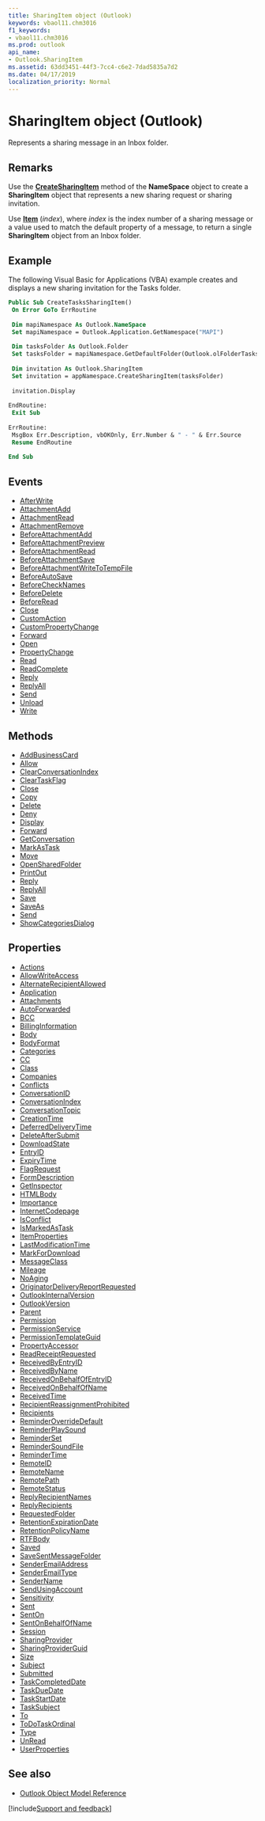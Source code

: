 ```yaml
---
title: SharingItem object (Outlook)
keywords: vbaol11.chm3016
f1_keywords:
- vbaol11.chm3016
ms.prod: outlook
api_name:
- Outlook.SharingItem
ms.assetid: 63dd3451-44f3-7cc4-c6e2-7dad5835a7d2
ms.date: 04/17/2019
localization_priority: Normal
---
```



# SharingItem object (Outlook)

Represents a sharing message in an Inbox folder.


## Remarks

Use the **[CreateSharingItem](Outlook.NameSpace.CreateSharingItem.md)** method of the **NameSpace** object to create a **SharingItem** object that represents a new sharing request or sharing invitation.

Use **[Item](Outlook.Folders.Item.md)** (_index_), where _index_ is the index number of a sharing message or a value used to match the default property of a message, to return a single **SharingItem** object from an Inbox folder.


## Example

The following Visual Basic for Applications (VBA) example creates and displays a new sharing invitation for the Tasks folder.

```vb
Public Sub CreateTasksSharingItem() 
 On Error GoTo ErrRoutine 
 
 Dim mapiNamespace As Outlook.NameSpace 
 Set mapiNamespace = Outlook.Application.GetNamespace("MAPI") 
 
 Dim tasksFolder As Outlook.Folder 
 Set tasksFolder = mapiNamespace.GetDefaultFolder(Outlook.olFolderTasks) 
 
 Dim invitation As Outlook.SharingItem  
 Set invitation = appNamespace.CreateSharingItem(tasksFolder) 
 
 invitation.Display 
  
EndRoutine:  
 Exit Sub 
  
ErrRoutine: 
 MsgBox Err.Description, vbOKOnly, Err.Number & " - " & Err.Source  
 Resume EndRoutine 
 
End Sub 
```


## Events

- [AfterWrite](Outlook.SharingItem.AfterWrite.md)
- [AttachmentAdd](Outlook.SharingItem.AttachmentAdd.md)
- [AttachmentRead](Outlook.SharingItem.AttachmentRead.md)
- [AttachmentRemove](Outlook.SharingItem.AttachmentRemove.md)
- [BeforeAttachmentAdd](Outlook.SharingItem.BeforeAttachmentAdd.md)
- [BeforeAttachmentPreview](Outlook.SharingItem.BeforeAttachmentPreview.md)
- [BeforeAttachmentRead](Outlook.SharingItem.BeforeAttachmentRead.md)
- [BeforeAttachmentSave](Outlook.SharingItem.BeforeAttachmentSave.md)
- [BeforeAttachmentWriteToTempFile](Outlook.SharingItem.BeforeAttachmentWriteToTempFile.md)
- [BeforeAutoSave](Outlook.SharingItem.BeforeAutoSave.md)
- [BeforeCheckNames](Outlook.SharingItem.BeforeCheckNames.md)
- [BeforeDelete](Outlook.SharingItem.BeforeDelete.md)
- [BeforeRead](Outlook.SharingItem.BeforeRead.md)
- [Close](Outlook.SharingItem.Close(even).md)
- [CustomAction](Outlook.SharingItem.CustomAction.md)
- [CustomPropertyChange](Outlook.SharingItem.CustomPropertyChange.md)
- [Forward](Outlook.SharingItem.Forward(even).md)
- [Open](Outlook.SharingItem.Open.md)
- [PropertyChange](Outlook.SharingItem.PropertyChange.md)
- [Read](Outlook.SharingItem.Read.md)
- [ReadComplete](Outlook.sharingitem.readcomplete.md)
- [Reply](Outlook.SharingItem.Reply(even).md)
- [ReplyAll](Outlook.SharingItem.ReplyAll(even).md)
- [Send](Outlook.SharingItem.Send(even).md)
- [Unload](Outlook.SharingItem.Unload.md)
- [Write](Outlook.SharingItem.Write.md)

## Methods

- [AddBusinessCard](Outlook.SharingItem.AddBusinessCard.md)
- [Allow](Outlook.SharingItem.Allow.md)
- [ClearConversationIndex](Outlook.SharingItem.ClearConversationIndex.md)
- [ClearTaskFlag](Outlook.SharingItem.ClearTaskFlag.md)
- [Close](Outlook.SharingItem.Close(method).md)
- [Copy](Outlook.SharingItem.Copy.md)
- [Delete](Outlook.SharingItem.Delete.md)
- [Deny](Outlook.SharingItem.Deny.md)
- [Display](Outlook.SharingItem.Display.md)
- [Forward](Outlook.SharingItem.Forward(method).md)
- [GetConversation](Outlook.SharingItem.GetConversation.md)
- [MarkAsTask](Outlook.SharingItem.MarkAsTask.md)
- [Move](Outlook.SharingItem.Move.md)
- [OpenSharedFolder](Outlook.SharingItem.OpenSharedFolder.md)
- [PrintOut](Outlook.SharingItem.PrintOut.md)
- [Reply](Outlook.SharingItem.Reply(method).md)
- [ReplyAll](Outlook.SharingItem.ReplyAll(method).md)
- [Save](Outlook.SharingItem.Save.md)
- [SaveAs](Outlook.SharingItem.SaveAs.md)
- [Send](Outlook.SharingItem.Send(method).md)
- [ShowCategoriesDialog](Outlook.SharingItem.ShowCategoriesDialog.md)

## Properties

- [Actions](Outlook.SharingItem.Actions.md)
- [AllowWriteAccess](Outlook.SharingItem.AllowWriteAccess.md)
- [AlternateRecipientAllowed](Outlook.SharingItem.AlternateRecipientAllowed.md)
- [Application](Outlook.SharingItem.Application.md)
- [Attachments](Outlook.SharingItem.Attachments.md)
- [AutoForwarded](Outlook.SharingItem.AutoForwarded.md)
- [BCC](Outlook.SharingItem.BCC.md)
- [BillingInformation](Outlook.SharingItem.BillingInformation.md)
- [Body](Outlook.SharingItem.Body.md)
- [BodyFormat](Outlook.SharingItem.BodyFormat.md)
- [Categories](Outlook.SharingItem.Categories.md)
- [CC](Outlook.SharingItem.CC.md)
- [Class](Outlook.SharingItem.Class.md)
- [Companies](Outlook.SharingItem.Companies.md)
- [Conflicts](Outlook.SharingItem.Conflicts.md)
- [ConversationID](Outlook.SharingItem.ConversationID.md)
- [ConversationIndex](Outlook.SharingItem.ConversationIndex.md)
- [ConversationTopic](Outlook.SharingItem.ConversationTopic.md)
- [CreationTime](Outlook.SharingItem.CreationTime.md)
- [DeferredDeliveryTime](Outlook.SharingItem.DeferredDeliveryTime.md)
- [DeleteAfterSubmit](Outlook.SharingItem.DeleteAfterSubmit.md)
- [DownloadState](Outlook.SharingItem.DownloadState.md)
- [EntryID](Outlook.SharingItem.EntryID.md)
- [ExpiryTime](Outlook.SharingItem.ExpiryTime.md)
- [FlagRequest](Outlook.SharingItem.FlagRequest.md)
- [FormDescription](Outlook.SharingItem.FormDescription.md)
- [GetInspector](Outlook.SharingItem.GetInspector.md)
- [HTMLBody](Outlook.SharingItem.HTMLBody.md)
- [Importance](Outlook.SharingItem.Importance.md)
- [InternetCodepage](Outlook.SharingItem.InternetCodepage.md)
- [IsConflict](Outlook.SharingItem.IsConflict.md)
- [IsMarkedAsTask](Outlook.SharingItem.IsMarkedAsTask.md)
- [ItemProperties](Outlook.SharingItem.ItemProperties.md)
- [LastModificationTime](Outlook.SharingItem.LastModificationTime.md)
- [MarkForDownload](Outlook.SharingItem.MarkForDownload.md)
- [MessageClass](Outlook.SharingItem.MessageClass.md)
- [Mileage](Outlook.SharingItem.Mileage.md)
- [NoAging](Outlook.SharingItem.NoAging.md)
- [OriginatorDeliveryReportRequested](Outlook.SharingItem.OriginatorDeliveryReportRequested.md)
- [OutlookInternalVersion](Outlook.SharingItem.OutlookInternalVersion.md)
- [OutlookVersion](Outlook.SharingItem.OutlookVersion.md)
- [Parent](Outlook.SharingItem.Parent.md)
- [Permission](Outlook.SharingItem.Permission.md)
- [PermissionService](Outlook.SharingItem.PermissionService.md)
- [PermissionTemplateGuid](Outlook.SharingItem.PermissionTemplateGuid.md)
- [PropertyAccessor](Outlook.SharingItem.PropertyAccessor.md)
- [ReadReceiptRequested](Outlook.SharingItem.ReadReceiptRequested.md)
- [ReceivedByEntryID](Outlook.SharingItem.ReceivedByEntryID.md)
- [ReceivedByName](Outlook.SharingItem.ReceivedByName.md)
- [ReceivedOnBehalfOfEntryID](Outlook.SharingItem.ReceivedOnBehalfOfEntryID.md)
- [ReceivedOnBehalfOfName](Outlook.SharingItem.ReceivedOnBehalfOfName.md)
- [ReceivedTime](Outlook.SharingItem.ReceivedTime.md)
- [RecipientReassignmentProhibited](Outlook.SharingItem.RecipientReassignmentProhibited.md)
- [Recipients](Outlook.SharingItem.Recipients.md)
- [ReminderOverrideDefault](Outlook.SharingItem.ReminderOverrideDefault.md)
- [ReminderPlaySound](Outlook.SharingItem.ReminderPlaySound.md)
- [ReminderSet](Outlook.SharingItem.ReminderSet.md)
- [ReminderSoundFile](Outlook.SharingItem.ReminderSoundFile.md)
- [ReminderTime](Outlook.SharingItem.ReminderTime.md)
- [RemoteID](Outlook.SharingItem.RemoteID.md)
- [RemoteName](Outlook.SharingItem.RemoteName.md)
- [RemotePath](Outlook.SharingItem.RemotePath.md)
- [RemoteStatus](Outlook.SharingItem.RemoteStatus.md)
- [ReplyRecipientNames](Outlook.SharingItem.ReplyRecipientNames.md)
- [ReplyRecipients](Outlook.SharingItem.ReplyRecipients.md)
- [RequestedFolder](Outlook.SharingItem.RequestedFolder.md)
- [RetentionExpirationDate](Outlook.SharingItem.RetentionExpirationDate.md)
- [RetentionPolicyName](Outlook.SharingItem.RetentionPolicyName.md)
- [RTFBody](Outlook.SharingItem.RTFBody.md)
- [Saved](Outlook.SharingItem.Saved.md)
- [SaveSentMessageFolder](Outlook.SharingItem.SaveSentMessageFolder.md)
- [SenderEmailAddress](Outlook.SharingItem.SenderEmailAddress.md)
- [SenderEmailType](Outlook.SharingItem.SenderEmailType.md)
- [SenderName](Outlook.SharingItem.SenderName.md)
- [SendUsingAccount](Outlook.SharingItem.SendUsingAccount.md)
- [Sensitivity](Outlook.SharingItem.Sensitivity.md)
- [Sent](Outlook.SharingItem.Sent.md)
- [SentOn](Outlook.SharingItem.SentOn.md)
- [SentOnBehalfOfName](Outlook.SharingItem.SentOnBehalfOfName.md)
- [Session](Outlook.SharingItem.Session.md)
- [SharingProvider](Outlook.SharingItem.SharingProvider.md)
- [SharingProviderGuid](Outlook.SharingItem.SharingProviderGuid.md)
- [Size](Outlook.SharingItem.Size.md)
- [Subject](Outlook.SharingItem.Subject.md)
- [Submitted](Outlook.SharingItem.Submitted.md)
- [TaskCompletedDate](Outlook.SharingItem.TaskCompletedDate.md)
- [TaskDueDate](Outlook.SharingItem.TaskDueDate.md)
- [TaskStartDate](Outlook.SharingItem.TaskStartDate.md)
- [TaskSubject](Outlook.SharingItem.TaskSubject.md)
- [To](Outlook.SharingItem.To.md)
- [ToDoTaskOrdinal](Outlook.SharingItem.ToDoTaskOrdinal.md)
- [Type](Outlook.SharingItem.Type.md)
- [UnRead](Outlook.SharingItem.UnRead.md)
- [UserProperties](Outlook.SharingItem.UserProperties.md)

## See also

- [Outlook Object Model Reference](overview/Outlook/object-model.md)

[!include[Support and feedback](~/includes/feedback-boilerplate.md)]
